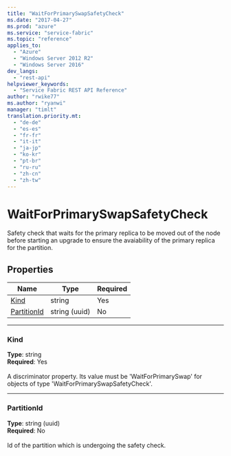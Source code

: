 ```yaml
---
title: "WaitForPrimarySwapSafetyCheck"
ms.date: "2017-04-27"
ms.prod: "azure"
ms.service: "service-fabric"
ms.topic: "reference"
applies_to: 
  - "Azure"
  - "Windows Server 2012 R2"
  - "Windows Server 2016"
dev_langs: 
  - "rest-api"
helpviewer_keywords: 
  - "Service Fabric REST API Reference"
author: "rwike77"
ms.author: "ryanwi"
manager: "timlt"
translation.priority.mt: 
  - "de-de"
  - "es-es"
  - "fr-fr"
  - "it-it"
  - "ja-jp"
  - "ko-kr"
  - "pt-br"
  - "ru-ru"
  - "zh-cn"
  - "zh-tw"
---
```

# WaitForPrimarySwapSafetyCheck

Safety check that waits for the primary replica to be moved out of the node before starting an upgrade to ensure the avaiability of the primary replica for the partition.

## Properties
| Name | Type | Required |
| --- | --- | --- |
| [Kind](#kind) | string | Yes |
| [PartitionId](#partitionid) | string (uuid) | No |

____
### Kind
__Type__: string <br/>
__Required__: Yes <br/>
<br/>
A discriminator property. Its value must be 'WaitForPrimarySwap' for objects of type 'WaitForPrimarySwapSafetyCheck'.

____
### PartitionId
__Type__: string (uuid) <br/>
__Required__: No<br/>
<br/>
Id of the partition which is undergoing the safety check.
